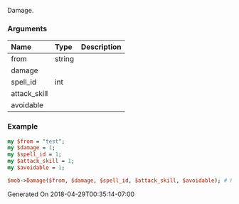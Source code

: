 Damage.
### Arguments
**Name**|**Type**|**Description**
:---|:---|:---
from|string|
damage||
spell_id|int|
attack_skill||
avoidable||

### Example

```perl
my $from = "test";
my $damage = 1;
my $spell_id = 1;
my $attack_skill = 1;
my $avoidable = 1;

$mob->Damage($from, $damage, $spell_id, $attack_skill, $avoidable); # Returns void
```


Generated On 2018-04-29T00:35:14-07:00